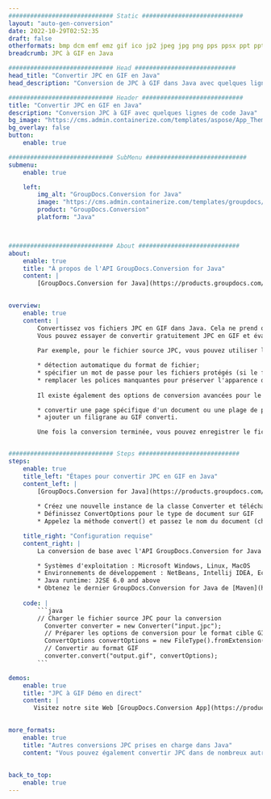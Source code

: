 ```yaml
---
############################# Static ############################
layout: "auto-gen-conversion"
date: 2022-10-29T02:52:35
draft: false
otherformats: bmp dcm emf emz gif ico jp2 jpeg jpg png pps ppsx ppt pptx psb psd svg svgz tga tif tiff webp wmf wmz
breadcrumb: JPC à GIF en Java

############################# Head ############################
head_title: "Convertir JPC en GIF en Java"
head_description: "Conversion de JPC à GIF dans Java avec quelques lignes de code. Convertissez plus de 160 formats de fichiers à l'aide de l'API de conversion de documents GroupDocs pour Java"

############################# Header ############################
title: "Convertir JPC en GIF en Java"
description: "Conversion JPC à GIF avec quelques lignes de code Java"
bg_image: "https://cms.admin.containerize.com/templates/aspose/App_Themes/V3/images/bg/header1.png"
bg_overlay: false
button:
    enable: true

############################# SubMenu ############################
submenu:
    enable: true

    left:
        img_alt: "GroupDocs.Conversion for Java"
        image: "https://cms.admin.containerize.com/templates/groupdocs/images/product-logos/90x90-noborder/groupdocs-conversion-java.png"
        product: "GroupDocs.Conversion"
        platform: "Java"



############################# About ############################
about:
    enable: true
    title: "À propos de l'API GroupDocs.Conversion for Java"
    content: |
        [GroupDocs.Conversion for Java](https://products.groupdocs.com/conversion/java/) est une API de conversion de format de fichier avancée pour la conversion entre les formats d'image et de document populaires tels que Microsoft Office, OpenDocument, PDF, HTML, e-mail, CAO. et bien plus encore avec seulement quelques lignes de code. L'API native détecte automatiquement les formats des documents originaux et propose de nombreuses options de personnalisation des documents convertis. Outre la fonction d'extraction d'informations d'un document, il prend également en charge la mise en cache des résultats de conversion sur le disque local par défaut. Cependant, tout type de stockage de cache peut être pris en charge en implémentant les interfaces appropriées - Amazon S3, Dropbox, Google Drive, Windows Azure, Reddis ou tout autre.
    

overview:
    enable: true
    content: |
        Convertissez vos fichiers JPC en GIF dans Java. Cela ne prend que quelques lignes de code Java sur n'importe quelle plate-forme de votre choix, telle que Windows, Linux, macOS.
        Vous pouvez essayer de convertir gratuitement JPC en GIF et évaluer la qualité des résultats de conversion. En plus des scripts de conversion de fichiers simples, vous pouvez essayer des options plus sophistiquées pour charger le fichier source JPC et stocker la sortie GIF. 
        
        Par exemple, pour le fichier source JPC, vous pouvez utiliser les options de chargement suivantes :

        * détection automatique du format de fichier;
        * spécifier un mot de passe pour les fichiers protégés (si le format de fichier le prend en charge);
        * remplacer les polices manquantes pour préserver l'apparence du document.
        
        Il existe également des options de conversion avancées pour le fichier GIF :

        * convertir une page spécifique d'un document ou une plage de pages;
        * ajouter un filigrane au GIF converti.

        Une fois la conversion terminée, vous pouvez enregistrer le fichier GIF dans votre chemin de fichier local ou dans un stockage tiers tel que FTP, Amazon S3, Google Drive, Dropbox, etc. Veuillez noter - pour convertir JPC à GIF, vous n'avez pas besoin d'installer de logiciel supplémentaire, tel que MS Office, Open Office, Adobe Acrobat Reader, etc.


############################# Steps ############################
steps:
    enable: true
    title_left: "Étapes pour convertir JPC en GIF en Java"
    content_left: |
        [GroupDocs.Conversion for Java](https://products.groupdocs.com/conversion/java/) permet aux développeurs de convertir facilement le fichier JPC en GIF avec quelques lignes de code.
        
        * Créez une nouvelle instance de la classe Converter et téléchargez le fichier JPC avec le chemin complet
        * Définissez ConvertOptions pour le type de document sur GIF
        * Appelez la méthode convert() et passez le nom du document (chemin complet) et le format (GIF) en tant que paramètre

    title_right: "Configuration requise"
    content_right: |
        La conversion de base avec l'API GroupDocs.Conversion for Java peut être effectuée avec seulement quelques lignes de code. Nos API sont prises en charge sur toutes les principales plates-formes et systèmes d'exploitation. Avant d'exécuter le code ci-dessous, assurez-vous que les prérequis suivants sont installés sur votre système.

        * Systèmes d'exploitation : Microsoft Windows, Linux, MacOS
        * Environnements de développement : NetBeans, Intellij IDEA, Eclipse, etc.
        * Java runtime: J2SE 6.0 and above
        * Obtenez le dernier GroupDocs.Conversion for Java de [Maven](https://repository.groupdocs.com/webapp/#/artifacts/browse/tree/General/repo/com/groupdocs/groupdocs-conversion)
         
    code: |
        ```java    
        // Charger le fichier source JPC pour la conversion
          Converter converter = new Converter("input.jpc");
          // Préparer les options de conversion pour le format cible GIF
          ConvertOptions convertOptions = new FileType().fromExtension("gif").getConvertOptions();
          // Convertir au format GIF
          converter.convert("output.gif", convertOptions);
        ```

demos:
    enable: true
    title: "JPC à GIF Démo en direct"
    content: |
       Visitez notre site Web [GroupDocs.Conversion App](https://products.groupdocs.app/conversion/family) et essayez la conversion JPC à GIF maintenant. La démo gratuite présente les avantages suivants
          

more_formats:
    enable: true
    title: "Autres conversions JPC prises en charge dans Java"
    content: "Vous pouvez également convertir JPC dans de nombreux autres formats de fichiers. Veuillez consulter la liste ci-dessous."
       
       
back_to_top:
    enable: true
---
```

